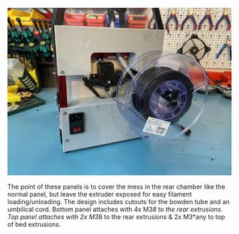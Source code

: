 ![ ](./example.JPG)

The point of these panels is to cover the mess in the rear chamber like the normal panel, but leave the extruder exposed for easy filament loading/unloading.
The design includes cutouts for the bowden tube and an umbilical cord. 
Bottom panel attaches with 4x M3*8 to the rear extrusions.
Top panel attaches with 2x M3*8 to the rear extrusions & 2x M3*any to top of bed extrusions.